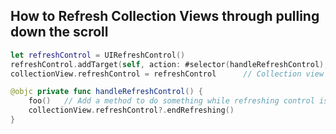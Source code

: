 ## How to Refresh Collection Views through pulling down the scroll

```swift
let refreshControl = UIRefreshControl()
refreshControl.addTarget(self, action: #selector(handleRefreshControl), for: .valueChanged)
collectionView.refreshControl = refreshControl 		// Collection view already has a property `refreshControl`

@objc private func handleRefreshControl() {
	foo()	// Add a method to do something while refreshing control is working
	collectionView.refreshControl?.endRefreshing()
}
```